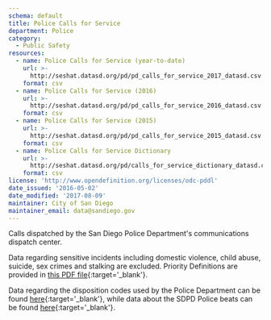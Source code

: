 ```yaml
---
schema: default
title: Police Calls for Service
department: Police
category:
  - Public Safety
resources:
  - name: Police Calls for Service (year-to-date)
    url: >-
      http://seshat.datasd.org/pd/pd_calls_for_service_2017_datasd.csv
    format: csv
  - name: Police Calls for Service (2016)
    url: >-
      http://seshat.datasd.org/pd/pd_calls_for_service_2016_datasd.csv
    format: csv
  - name: Police Calls for Service (2015)
    url: >-
      http://seshat.datasd.org/pd/pd_calls_for_service_2015_datasd.csv
    format: csv
  - name: Police Calls for Service Dictionary
    url: >-
      http://seshat.datasd.org/pd/calls_for_service_dictionary_datasd.csv
    format: csv
license: 'http://www.opendefinition.org/licenses/odc-pddl'
date_issued: '2016-05-02'
date_modified: '2017-08-09'
maintainer: City of San Diego
maintainer_email: data@sandiego.gov
---
```

Calls dispatched by the San Diego Police Department's communications
dispatch center.
<!--more-->
Data regarding sensitive incidents including domestic
violence, child abuse, suicide, sex crimes and stalking are excluded.
Priority Definitions are provided in [this PDF file](http://seshat.datasd.org/pd/pd_cfs_priority_defs_datasd.pdf){:target='_blank'}.


Data regarding the disposition codes used by the Police Department can be
found [here](/datasets/police-calls-disposition-codes/){:target='_blank'}, while data about the SDPD Police beats
can be found [here](/datasets/police-beats/){:target='_blank'}.
